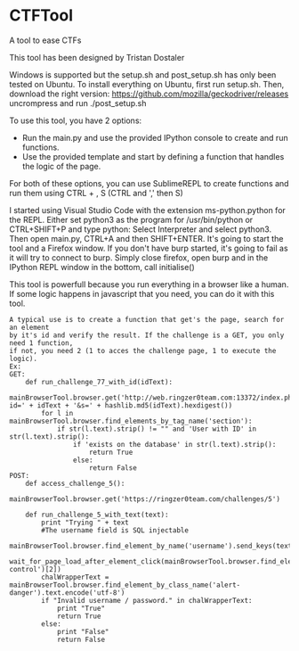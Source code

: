 # CTFTool
A tool to ease CTFs

This tool has been designed by Tristan Dostaler


Windows is supported but the setup.sh and post_setup.sh has only been tested on Ubuntu.
To install everything on Ubuntu, first run setup.sh.
	Then, download the right version: https://github.com/mozilla/geckodriver/releases
	uncrompress and run ./post_setup.sh


To use this tool, you have 2 options:
- Run the main.py and use the provided IPython console to create and run functions.
- Use the provided template and start by defining a function that handles the logic of the page.

For both of these options, you can use SublimeREPL to 
	create functions and run them using CTRL + , S (CTRL and ',' then S)

I started using Visual Studio Code with the extension ms-python.python for the REPL.
Either set python3 as the program for /usr/bin/python or CTRL+SHIFT+P 
	and type python: Select Interpreter and select python3.
Then open main.py, CTRL+A and then SHIFT+ENTER.
It's going to start the tool and a Firefox window. If you don't have burp started, 
	it's going to fail as it will try to connect to burp.
Simply close firefox, open burp and in the IPython REPL window in the bottom, 
	call initialise()

This tool is powerfull because you run everything in a browser like a human.
If some logic happens in javascript that you need, you can do it with this tool.


	A typical use is to create a function that get's the page, search for an element
	by it's id and verify the result. If the challenge is a GET, you only need 1 function,
	if not, you need 2 (1 to acces the challenge page, 1 to execute the logic).
	Ex:
	GET:
	    def run_challenge_77_with_id(idText):
	        mainBrowserTool.browser.get('http://web.ringzer0team.com:13372/index.php?id=' + idText + '&s=' + hashlib.md5(idText).hexdigest())
	        for l in mainBrowserTool.browser.find_elements_by_tag_name('section'):
	            if str(l.text).strip() != "" and 'User with ID' in str(l.text).strip():
	                if 'exists on the database' in str(l.text).strip():
	                    return True
	                else:
	                    return False
	POST:
	    def access_challenge_5():
	        mainBrowserTool.browser.get('https://ringzer0team.com/challenges/5')

	    def run_challenge_5_with_text(text):
	        print "Trying " + text
	        #The username field is SQL injectable
	        mainBrowserTool.browser.find_element_by_name('username').send_keys(text)
	        wait_for_page_load_after_element_click(mainBrowserTool.browser.find_elements_by_class_name('form-control')[2])
	        chalWrapperText = mainBrowserTool.browser.find_element_by_class_name('alert-danger').text.encode('utf-8')
	        if "Invalid username / password." in chalWrapperText:
	            print "True"
	            return True
	        else:
	            print "False"
	            return False

